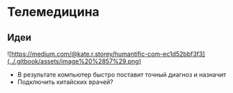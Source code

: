 # Телемедицина

## Идеи

![https://medium.com/@kate.r.storey/humantific-com-ec1d52bbf3f3](../.gitbook/assets/image%20%2857%29.png)

* В результате компьютер быстро поставит точный диагноз и назначит
* Подключить китайских врачей?

